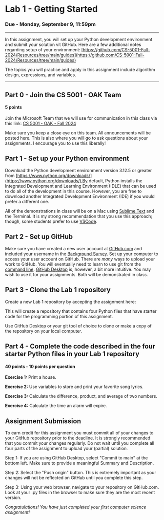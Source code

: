 # Lab 1 - Getting Started

### Due - Monday, September 9, 11:59pm
<hr/>

In this assignment, you will set up your Python development environment and submit your solution vit GitHub. Here are a few additional notes regarding setup of your environment: [https://github.com/CS-5001-Fall-2024/Resources/tree/main/guides](https://github.com/CS-5001-Fall-2024/Resources/tree/main/guides)

The topics you will practice and apply in this assignment include algorithm design, expressions, and variables.

<hr/>

## Part 0 - Join the CS 5001 - OAK Team
#### 5 points

Join the Microsoft Team that we will use for communication in this class via this link: [CS 5001 - OAK - Fall 2024](https://teams.microsoft.com/l/team/19%3A9nlYBJIFq3KpzcLYnx-qEezgyGMYCAnvlTI-eppIXh81%40thread.tacv2/conversations?groupId=28ae1c9a-c508-4f79-9854-ec6d06de5211&tenantId=a8eec281-aaa3-4dae-ac9b-9a398b9215e70)

Make sure you keep a close eye on this team. All announcements will be posted here. This is also where you will go to ask questions about your assignments. I encourage you to use this liberally!

## Part 1 - Set up your Python environment

Download the Python development environment version 3.12.5 or greater from [https://www.python.org/downloads/](https://www.python.org/downloads/).By default, Python installs the Integrated Development and Learning Environment (IDLE) that can be used to do all of the development in this course. However, you are free to download another Integrated Development Environment (IDE) if you would prefer a different one. 

All of the demonstrations in class will be on a Mac using [Sublime Text](https://www.sublimetext.com/) and the Terminal. It is my strong recommendation that you use this approach; though, some students prefer to use [VSCode](https://code.visualstudio.com/).

## Part 2 - Set up GitHub

Make sure you have created a new user account at [GitHub.com](https://github.com/) and included your username in the [Background Survey](https://forms.gle/eaZFN2Fer84DnBhZ8). Set up your computer to access your user account on GitHub. There are *many* ways to upload your work to GitHub. You will eventually need to learn to use git from the [command line](https://git-scm.com/book/en/v2/Getting-Started-The-Command-Line). [GitHub Desktop](https://github.com/apps/desktop) is, however, a bit more intuitive. You may wish to use it for your assignments. Both will be demonstrated in class.

## Part 3 - Clone the Lab 1 repository

Create a new Lab 1 repository by accepting the assignment here:
[]()

This will create a repository that contains four Python files that have starter code for the programming portion of this assignment.

Use GitHub Desktop or your git tool of choice to clone or make a copy of the repository on your local computer.

## Part 4 - Complete the code described in the four starter Python files in your Lab 1 repository

#### 40 points - 10 points per question

**Exercise 1:** Print a house.

**Exercise 2:** Use variables to store and print your favorite song lyrics.

**Exercise 3:** Calculate the difference, product, and average of two numbers.

**Exercise 4:** Calculate the time an alarm will expire.

## Assignment Submission

To earn credit for this assignment you must commit all of your changes to your GitHub repository prior to the deadline. It is strongly recommended that you commit your changes regularly. Do not wait until you complete all four parts of the assignment to upload your (partial) solution.

Step 1: If you are using GitHub Desktop, select "Commit to main" at the bottom left. Make sure to provide a meaningful Summary and Description. 

Step 2: Select the "Push origin" button. This is extremely important as your changes will not be reflected on GitHub until you complete this step.

Step 3: Using your web browser, navigate to your repository on GitHub.com. Look at your .py files in the browser to make sure they are the most recent version.

*Congratulations! You have just completed your first computer science assignment!*